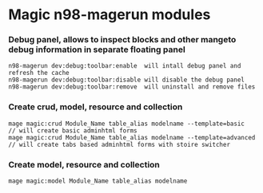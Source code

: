 
# Magic n98-magerun modules


### Debug panel, allows to inspect blocks and other mangeto debug information in separate floating panel

```
n98-magerun dev:debug:toolbar:enable  will intall debug panel and refresh the cache
n98-magerun dev:debug:toolbar:disable will disable the debug panel
n98-magerun dev:debug:toolbar:remove  will uninstall and remove files
```

### Create crud, model, resource and collection 

```
mage magic:crud Module_Name table_alias modelname --template=basic    // will create basic adminhtml forms
mage magic:crud Module_Name table_alias modelname --template=advanced // will create tabs based adminhtml forms with stoire switcher
```

### Create model, resource and collection 

```
mage magic:model Module_Name table_alias modelname
```




